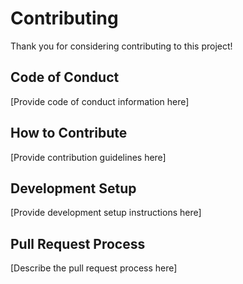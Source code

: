 # Contributing

Thank you for considering contributing to this project!

## Code of Conduct

[Provide code of conduct information here]

## How to Contribute

[Provide contribution guidelines here]

## Development Setup

[Provide development setup instructions here]

## Pull Request Process

[Describe the pull request process here]
